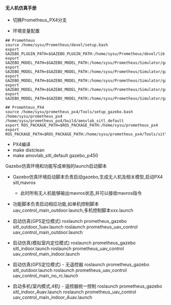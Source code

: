 #### 无人机仿真手册
- 切换Prometheus_PX4分支

- 环境变量配置

```shell
## Promehteus
source /home/sysu/Prometheus/devel/setup.bash
export GAZEBO_PLUGIN_PATH=$GAZEBO_PLUGIN_PATH:/home/sysu/Prometheus/devel/lib
export GAZEBO_MODEL_PATH=$GAZEBO_MODEL_PATH:/home/sysu/Prometheus/Simulator/gazebo_simulator/gazebo_models/uav_models
export GAZEBO_MODEL_PATH=$GAZEBO_MODEL_PATH:/home/sysu/Prometheus/Simulator/gazebo_simulator/gazebo_models/ugv_models
export GAZEBO_MODEL_PATH=$GAZEBO_MODEL_PATH:/home/sysu/Prometheus/Simulator/gazebo_simulator/gazebo_models/sensor_models
export GAZEBO_MODEL_PATH=$GAZEBO_MODEL_PATH:/home/sysu/Prometheus/Simulator/gazebo_simulator/gazebo_models/scene_models
export GAZEBO_MODEL_PATH=$GAZEBO_MODEL_PATH:/home/sysu/Prometheus/Simulator/gazebo_simulator/gazebo_models/texture

## Promehteus_PX4
source /home/sysu/prometheus_px4/Tools/setup_gazebo.bash /home/sysu/prometheus_px4 /home/sysu/prometheus_px4/build/amovlab_sitl_default
export ROS_PACKAGE_PATH=$ROS_PACKAGE_PATH:/home/sysu/prometheus_px4
export ROS_PACKAGE_PATH=$ROS_PACKAGE_PATH:/home/sysu/prometheus_px4/Tools/sitl_gazebo
```

- PX4编译
- make distclean
- make amovlab_sitl_default gazebo_p450 


Gazebo仿真环境和功能写成单独的launch启动脚本
- Gazebo仿真环境启动脚本负责启动gazebo,生成无人机及相关模型,启动PX4 sitl,mavros
  - 此时所有无人机能够输出mavros状态,并可以接收mavros指令 
- 功能脚本负责启动相应功能,如单机控制脚本uav_control_main_outdoor.launch,多机控制脚本xxx.launch


- 启动仿真(GPS定位模式)
roslaunch prometheus_gazebo sitl_outdoor_1uav.launch
roslaunch prometheus_uav_control uav_control_main_outdoor.launch 

- 启动仿真(模拟室内定位模式)
roslaunch prometheus_gazebo sitl_indoor.launch
roslaunch prometheus_uav_control uav_control_main_indoor.launch 

- 启动仿真(GPS定位模式) - 无遥控器
roslaunch prometheus_gazebo sitl_outdoor.launch
roslaunch prometheus_uav_control uav_control_main_no_rc.launch 


- 启动多机(室内模式,4机) - 遥控器统一控制
roslaunch prometheus_gazebo sitl_indoor_4uav.launch
roslaunch prometheus_uav_control uav_control_main_indoor_4uav.launch